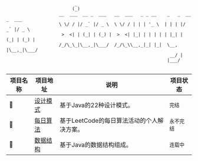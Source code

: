 ```config
                          _                                                    
                         (_)                                                    
                    __  ___  __ _  ___   __  ___   _ _ __    _   _  __ _  ___  
                    \ \/ / |/ _` |/ _ \  \ \/ / | | | '_ \  | | | |/ _` |/ _ \ 
                     >  <| | (_| | (_) |  >  <| |_| | | | | | |_| | (_| | (_) |
                    /_/\_\_|\__,_|\___/  /_/\_\\__,_|_| |_|  \__, |\__,_|\___/ 
                                                              __/ |            
                                                             |___/             
                                                             
```

| 项目名称 | 项目地址                                                   | 说明 |   项目状态   |
| -------- | ---------------------------------------------------------- | ---------- | ---------- |
| 🎒 | [设计模式](https://github.com/xiaoxunyao/design-patterns) | 基于Java的22种设计模式。 |`完结`|
| 🧮 | [每日算法](https://github.com/xiaoxunyao/daily-algorithm) | 基于LeetCode的每日算法活动的个人解决方案。 |`永不完结`|
| 🧱 | [数据结构](https://github.com/xiaoxunyao/data-structure)  | 基于Java的数据结构组成。 |`连载中`|
